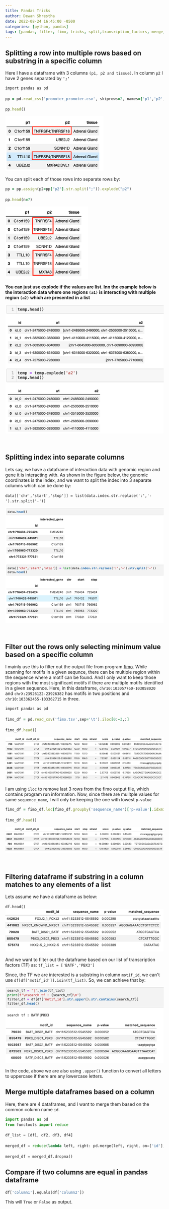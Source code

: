 ```yaml
---
title: Pandas Tricks
author: Dewan Shrestha
date: 2022-08-24 16:45:00 -0500 
categories: [python, pandas]
tags: [pandas, filter, fimo, tricks, split,transription_factors, merge, reduce, compare, equal]
---
```


## Splitting a row into multiple rows based on substring in a specific column

Here I have a dataframe with 3 columns `(p1, p2 and tissue)`. In column `p2` I have 2 genes separated by **`';'`**

```ruby
import pandas as pd

pp = pd.read_csv('promoter_promoter.csv', skiprows=2, names=['p1','p2','tissue'])

pp.head()
```
![pandas_tricks1](/assets/img/pandas_tricks/pandas_tricks1.png)

You can split each of those rows into separate rows by:
```ruby
pp = pp.assign(p2=pp["p2"].str.split(";")).explode("p2")

pp.head(n=7)
```
![pandas_tricks2](/assets/img/pandas_tricks/pandas_tricks2.png)

**You can just use explode if the values are list. Inn the example below is the interaction data where one regions `(a1)` is interacting with multiple region `(a2)` which are presented in a list**

![pandas_explode_row](/assets/img/pandas_tricks/pandas_explode_row.png)

<br/>

## Splitting index into separate columns
Lets say, we have a dataframe of interaction data with genomic region and gene it is interacting with. As shown in the figure below, the genomic coordinates is the index, and we want to split the index into 3 separate columns which can be done by:

`data[['chr','start','stop']] = list(data.index.str.replace(':','-').str.split('-'))`


![split_index](/assets/img/pandas_tricks/split_index.png)

<br/>

## Filter out the rows only selecting minimum value based on a specific column

I mainly use this to filter out the output file from program [fimo](https://meme-suite.org/meme/tools/fimo). While scanning for motifs in a given sequnce, there can be multiple region within the sequence where a motif can be found. And I only want to keep those regions with the most significant motifs if there are multiple motifs identified in a given sequence.
Here, in this dataframe, `chr10:103057760-103058020` and `chrX:23926122-23926382` has motifs in two positions and  `chr10:103362455-103362715` in three.

```ruby
import pandas as pd

fimo_df = pd.read_csv('fimo.tsv',sep='\t').iloc[0:-3,:]

fimo_df.head()
```  

![fimp_filter1](/assets/img/pandas_tricks/fimo_filter1.png)

I am using `iloc` to remove last 3 rows from the fimo output file, which contains program run information. Now, since there are mulitple values for same `sequence_name`, I will only be keeping the one with lowest `p-value`

```ruby
fimo_df = fimo_df.loc[fimo_df.groupby('sequence_name')['p-value'].idxmin()]

fimo_df.head()
```

![fimp_filter2](/assets/img/pandas_tricks/fimo_filter2.png)

<br/>


## Filtering dataframe if substring in a column matches to any elements of a list

Lets assume we have a dataframe as below:

`df.head()`
![pandas_tricks3](/assets/img/pandas_tricks/pandas_tricks3.png)

And we want to filter out the dataframe based on our list of transcription factors (TF) as:
`tf_list = ['BATF','PBX3']`

Since, the TF we are interested is a substring in column `motif_id`, we can't use `df[df['motif_id']].isin(tf_list)`. So, we can achieve that by:

![pandas_tricks4](/assets/img/pandas_tricks/pandas_tricks4.png)

In the code, above we are also using `.upper()` function to convert all letters to uppercase if there are any lowercase letters.

## Merge multiple dataframes based on a column

Here, there are 4 dataframes, and I want to merge them based on the common column name `id`.
```py
import pandas as pd
from functools import reduce

df_list = [df1, df2, df3, df4]

merged_df = reduce(lambda left, right: pd.merge(left, right, on=['id'], how='outer'), df_list)

merged_df = merged_df.dropna()
```

## Compare if two columns are equal in pandas dataframe

```py
df['column1'].equals(df['column2'])
```
This will `True` or `False` as output.